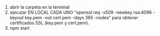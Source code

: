 1) abrir la carpeta en la terminal
2) ejecutar EN LOCAL CADA UNO "openssl req -x509 -newkey rsa:4096 -keyout key.pem -out cert.pem -days 365 -nodes" para obtener certificados SSL (key.pem y cert.pem).
3) npm start